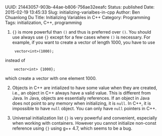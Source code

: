 UUID: 21443057-903b-44ae-b806-756ae32eeafc
Status: published
Date: 2015-02-19 13:45:33
Slug: initializing-varialbes-in-cpp
Author: Ben Chuanlong Du
Title: Initializing Variables in C++
Category: Programming
Tags: initialization, C++, programming


1. `{}` is more powerful than `()` and thus is preferred over `()`. 
You should use always use `{}` except for a few cases where `()` is necessary.
For example, 
if you want to create a vector of length 1000, 
you have to use 

        vector<int>(1000);

instead of 

        vector<int> {1000};

which create a vector with one element 1000.

2. Objects in C++ are intialized to have some value when they are created,
i.e., an object in C++ always have a valid value. 
This is different from Java. 
In Java, objects are essentially references. 
If an object in Java does not point to any memory when initializing, 
it is `null`. 
In C++, 
it is impossible to have `null` object. 
You can only have `null` pointers in C++.

3. Universal initialization list `{}` is very powerful and convenient,
especially when working with containers. 
However you cannot initialize non-const reference using `{}`
using g++ 4.7, 
which seems to be a bug. 
